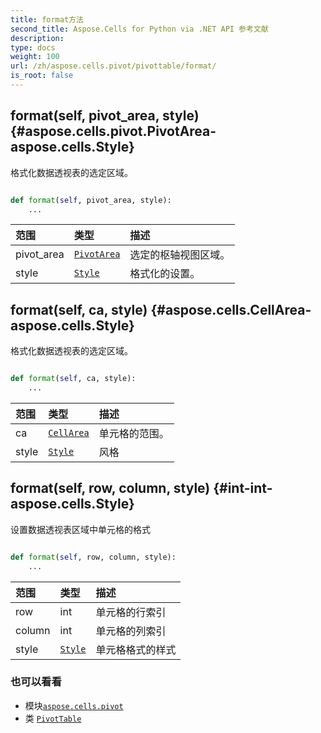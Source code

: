 ```yaml
---
title: format方法
second_title: Aspose.Cells for Python via .NET API 参考文献
description:
type: docs
weight: 100
url: /zh/aspose.cells.pivot/pivottable/format/
is_root: false
---
```

##  format(self, pivot_area, style) {#aspose.cells.pivot.PivotArea-aspose.cells.Style}
格式化数据透视表的选定区域。



```python

def format(self, pivot_area, style):
    ...
```


|范围|类型|描述|
| :- | :- | :- |
| pivot_area | [`PivotArea`](/cells/python-net/zh/aspose.cells.pivot/pivotarea) |选定的枢轴视图区域。|
| style | [`Style`](/cells/python-net/zh/aspose.cells/style) |格式化的设置。|


##  format(self, ca, style) {#aspose.cells.CellArea-aspose.cells.Style}
格式化数据透视表的选定区域。



```python

def format(self, ca, style):
    ...
```


|范围|类型|描述|
| :- | :- | :- |
| ca | [`CellArea`](/cells/python-net/zh/aspose.cells/cellarea) |单元格的范围。|
| style | [`Style`](/cells/python-net/zh/aspose.cells/style) |风格|


##  format(self, row, column, style) {#int-int-aspose.cells.Style}
设置数据透视表区域中单元格的格式



```python

def format(self, row, column, style):
    ...
```


|范围|类型|描述|
| :- | :- | :- |
| row | int |单元格的行索引|
| column | int |单元格的列索引|
| style | [`Style`](/cells/python-net/zh/aspose.cells/style) |单元格格式的样式|



### 也可以看看
* 模块[`aspose.cells.pivot`](../../)
* 类 [`PivotTable`](/cells/python-net/zh/aspose.cells.pivot/pivottable)
